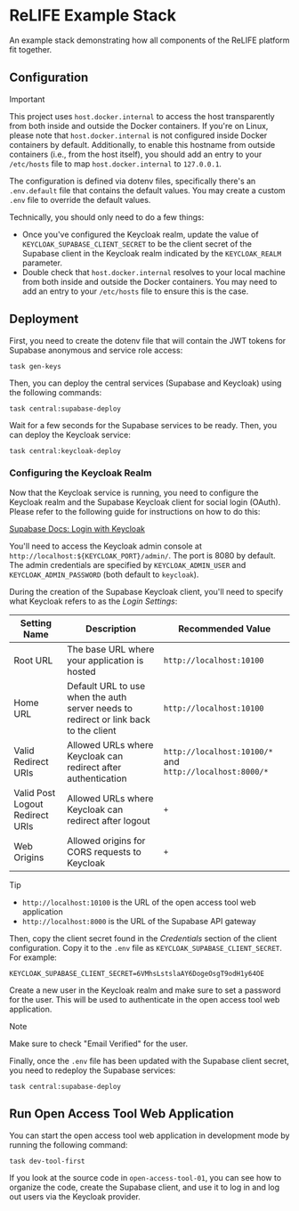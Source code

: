 # ReLIFE Example Stack

An example stack demonstrating how all components of the ReLIFE platform fit together.

## Configuration

> [!IMPORTANT]
> This project uses `host.docker.internal` to access the host transparently from both inside and outside the Docker containers. If you're on Linux, please note that `host.docker.internal` is not configured inside Docker containers by default. Additionally, to enable this hostname from outside containers (i.e., from the host itself), you should add an entry to your `/etc/hosts` file to map `host.docker.internal` to `127.0.0.1`.

The configuration is defined via dotenv files, specifically there's an `.env.default` file that contains the default values. You may create a custom `.env` file to override the default values.

Technically, you should only need to do a few things:

* Once you've configured the Keycloak realm, update the value of `KEYCLOAK_SUPABASE_CLIENT_SECRET` to be the client secret of the Supabase client in the Keycloak realm indicated by the `KEYCLOAK_REALM` parameter.
* Double check that `host.docker.internal` resolves to your local machine from both inside and outside the Docker containers. You may need to add an entry to your `/etc/hosts` file to ensure this is the case.

## Deployment

First, you need to create the dotenv file that will contain the JWT tokens for Supabase anonymous and service role access:

```console
task gen-keys
```

Then, you can deploy the central services (Supabase and Keycloak) using the following commands:

```console
task central:supabase-deploy
```

Wait for a few seconds for the Supabase services to be ready. Then, you can deploy the Keycloak service:

```console
task central:keycloak-deploy
```

### Configuring the Keycloak Realm

Now that the Keycloak service is running, you need to configure the Keycloak realm and the Supabase Keycloak client for social login (OAuth). Please refer to the following guide for instructions on how to do this:

[Supabase Docs: Login with Keycloak](https://supabase.com/docs/guides/auth/social-login/auth-keycloak)

You'll need to access the Keycloak admin console at `http://localhost:${KEYCLOAK_PORT}/admin/`. The port is 8080 by default. The admin credentials are specified by `KEYCLOAK_ADMIN_USER` and `KEYCLOAK_ADMIN_PASSWORD` (both default to `keycloak`).

During the creation of the Supabase Keycloak client, you'll need to specify what Keycloak refers to as the _Login Settings_:

| Setting Name                    | Description                                                                          | Recommended Value                                        |
| ------------------------------- | ------------------------------------------------------------------------------------ | -------------------------------------------------------- |
| Root URL                        | The base URL where your application is hosted                                        | `http://localhost:10100`                                 |
| Home URL                        | Default URL to use when the auth server needs to redirect or link back to the client | `http://localhost:10100`                                 |
| Valid Redirect URIs             | Allowed URLs where Keycloak can redirect after authentication                        | `http://localhost:10100/*` and `http://localhost:8000/*` |
| Valid Post Logout Redirect URIs | Allowed URLs where Keycloak can redirect after logout                                | `+`                                                      |
| Web Origins                     | Allowed origins for CORS requests to Keycloak                                        | `+`                                                      |

> [!TIP]
> * `http://localhost:10100` is the URL of the open access tool web application
> * `http://localhost:8000` is the URL of the Supabase API gateway

Then, copy the client secret found in the _Credentials_ section of the client configuration. Copy it to the `.env` file as `KEYCLOAK_SUPABASE_CLIENT_SECRET`. For example:

```dotenv
KEYCLOAK_SUPABASE_CLIENT_SECRET=6VMhsLstslaAY6DogeOsgT9odH1y64OE
```

Create a new user in the Keycloak realm and make sure to set a password for the user. This will be used to authenticate in the open access tool web application.

> [!NOTE]
> Make sure to check "Email Verified" for the user.

Finally, once the `.env` file has been updated with the Supabase client secret, you need to redeploy the Supabase services:

```console
task central:supabase-deploy
```

## Run Open Access Tool Web Application

You can start the open access tool web application in development mode by running the following command:

```console
task dev-tool-first
```

If you look at the source code in `open-access-tool-01`, you can see how to organize the code, create the Supabase client, and use it to log in and log out users via the Keycloak provider.
